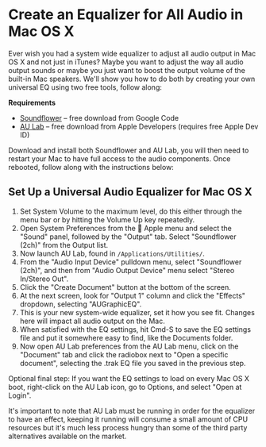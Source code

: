 # Create an Equalizer for All Audio in Mac OS X

Ever wish you had a system wide equalizer to adjust all audio output in Mac OS X and not just in iTunes? Maybe you want to adjust the way all audio output sounds or maybe you just want to boost the output volume of the built-in Mac speakers. We'll show you how to do both by creating your own universal EQ using two free tools, follow along:

**Requirements**

* [Soundflower](http://code.google.com/p/soundflower/downloads/list) – free download from Google Code
* [AU Lab](https://developer.apple.com/downloads/index.action#) – free download from Apple Developers (requires free Apple Dev ID)

Download and install both Soundflower and AU Lab, you will then need to restart your Mac to have full access to the audio components. Once rebooted, follow along with the instructions below:

## Set Up a Universal Audio Equalizer for Mac OS X

1. Set System Volume to the maximum level, do this either through the menu bar or by hitting the Volume Up key repeatedly.
2. Open System Preferences from the  Apple menu and select the "Sound" panel, followed by the "Output" tab. Select "Soundflower (2ch)" from the Output list.
3. Now launch AU Lab, found in `/Applications/Utilities/`.
4. From the "Audio Input Device" pulldown menu, select "Soundflower (2ch)", and then from "Audio Output Device" menu select "Stereo In/Stereo Out".
5. Click the "Create Document" button at the bottom of the screen.
6. At the next screen, look for "Output 1" column and click the "Effects" dropdown, selecting "AUGraphicEQ".
7. This is your new system-wide equalizer, set it how you see fit. Changes here will impact all audio output on the Mac.
8. When satisfied with the EQ settings, hit Cmd-S to save the EQ settings file and put it somewhere easy to find, like the Documents folder.
9. Now open AU Lab preferences from the AU Lab menu, click on the "Document" tab and click the radiobox next to "Open a specific document", selecting the .trak EQ file you saved in the previous step.

Optional final step: If you want the EQ settings to load on every Mac OS X boot, right-click on the AU Lab icon, go to Options, and select "Open at Login".

It's important to note that AU Lab must be running in order for the equalizer to have an effect, keeping it running will consume a small amount of CPU resources but it's much less process hungry than some of the third party alternatives available on the market.
